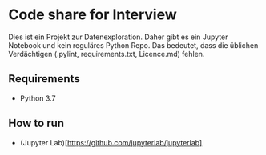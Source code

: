# Code share for Interview
Dies ist ein Projekt zur Datenexploration. Daher gibt es ein Jupyter Notebook und kein reguläres Python Repo.
Das bedeutet, dass die üblichen Verdächtigen (.pylint, requirements.txt, Licence.md) fehlen.
## Requirements
* Python 3.7

## How to run
* (Jupyter Lab)[https://github.com/jupyterlab/jupyterlab]



